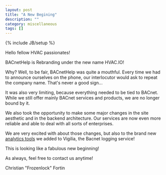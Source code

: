 ```yaml
---
layout: post
title: "A New Begining"
description: ""
category: miscellaneous
tags: []
---
```

{% include JB/setup %}

Hello fellow HVAC passionates!

BACnetHelp is Rebranding under the new name HVAC.IO!

Why? Well, to be fair, BACnetHelp was quite a mouthful. Every time we
had to announce ourselves on the phone, our interlocutor would ask to
repeat the company name. That's never a good sign...

It was also very limiting, because everything needed to be tied to
BACnet. While we still offer mainly BACnet services and products, we
are no longer bound by it.

We also took the opportunity to make some major changes in the site
aesthetic and in the backend architecture. Our services are now even
more reliable and able to deal with all sorts of enterprises.

We are very excited with about those changes, but also to the brand
new [analytics tools](https://hvac.io/services/vigilia#analysis) we
added to Vigilia, the Bacnet logging service!

This is looking like a fabulous new beginning!

As always, feel free to contact us anytime!

Christian "Frozenlock" Fortin
